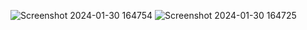 ![Screenshot 2024-01-30 164754](https://github.com/haliltepedelen/Eg8010-1kW-Micro-Inverter/assets/54251312/66ab0f46-4e38-415e-8abb-1eb9ea962eb1)
![Screenshot 2024-01-30 164725](https://github.com/haliltepedelen/Eg8010-1kW-Micro-Inverter/assets/54251312/f3b1d94f-130c-4d7a-9f33-c0bcf815399a)
